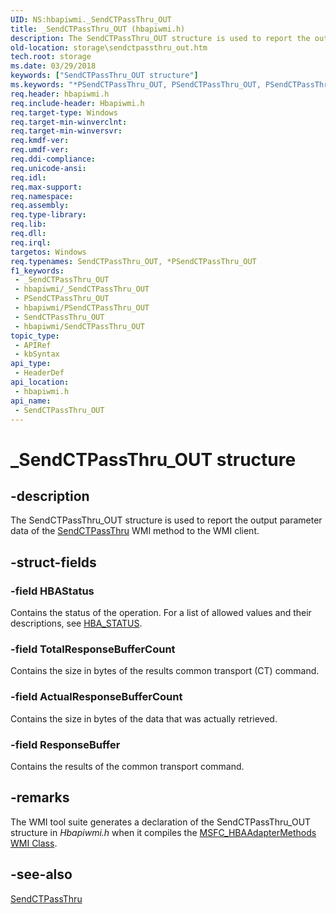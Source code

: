 ```yaml
---
UID: NS:hbapiwmi._SendCTPassThru_OUT
title: _SendCTPassThru_OUT (hbapiwmi.h)
description: The SendCTPassThru_OUT structure is used to report the output parameter data of the SendCTPassThru WMI method to the WMI client.
old-location: storage\sendctpassthru_out.htm
tech.root: storage
ms.date: 03/29/2018
keywords: ["SendCTPassThru_OUT structure"]
ms.keywords: "*PSendCTPassThru_OUT, PSendCTPassThru_OUT, PSendCTPassThru_OUT structure pointer [Storage Devices], SendCTPassThru_OUT, SendCTPassThru_OUT structure [Storage Devices], _SendCTPassThru_OUT, hbapiwmi/PSendCTPassThru_OUT, hbapiwmi/SendCTPassThru_OUT, storage.sendctpassthru_out, structs-Fibre_f795d452-fb3f-4236-a543-d0f80f94c14f.xml"
req.header: hbapiwmi.h
req.include-header: Hbapiwmi.h
req.target-type: Windows
req.target-min-winverclnt: 
req.target-min-winversvr: 
req.kmdf-ver: 
req.umdf-ver: 
req.ddi-compliance: 
req.unicode-ansi: 
req.idl: 
req.max-support: 
req.namespace: 
req.assembly: 
req.type-library: 
req.lib: 
req.dll: 
req.irql: 
targetos: Windows
req.typenames: SendCTPassThru_OUT, *PSendCTPassThru_OUT
f1_keywords:
 - _SendCTPassThru_OUT
 - hbapiwmi/_SendCTPassThru_OUT
 - PSendCTPassThru_OUT
 - hbapiwmi/PSendCTPassThru_OUT
 - SendCTPassThru_OUT
 - hbapiwmi/SendCTPassThru_OUT
topic_type:
 - APIRef
 - kbSyntax
api_type:
 - HeaderDef
api_location:
 - hbapiwmi.h
api_name:
 - SendCTPassThru_OUT
---
```


# _SendCTPassThru_OUT structure


## -description

The SendCTPassThru_OUT structure is used to report the output parameter data of the <a href="/windows-hardware/drivers/storage/sendctpassthru">SendCTPassThru</a> WMI method to the WMI client.

## -struct-fields

### -field HBAStatus

Contains the status of the operation. For a list of allowed values and their descriptions, see <a href="/windows-hardware/drivers/storage/hba-status">HBA_STATUS</a>.

### -field TotalResponseBufferCount

Contains the size in bytes of the results common transport (CT) command.

### -field ActualResponseBufferCount

Contains the size in bytes of the data that was actually retrieved.

### -field ResponseBuffer

Contains the results of the common transport command.

## -remarks

The WMI tool suite generates a declaration of the SendCTPassThru_OUT structure in <i>Hbapiwmi.h </i>when it compiles the <a href="/windows-hardware/drivers/storage/msfc-hbaadaptermethods-wmi-class">MSFC_HBAAdapterMethods WMI Class</a>.

## -see-also

<a href="/windows-hardware/drivers/storage/sendctpassthru">SendCTPassThru</a>
